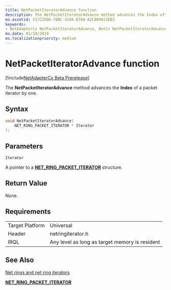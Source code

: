 ```yaml
---
title: NetPacketIteratorAdvance function
description: The NetPacketIteratorAdvance method advances the Index of a packet iterator by one.
ms.assetid: 517C20D6-78BC-4104-B70A-A2CB99813EB3
keywords:
- NetAdapterCx NetPacketIteratorAdvance, NetCx NetPacketIteratorAdvance
ms.date: 01/10/2019
ms.localizationpriority: medium
---
```


# NetPacketIteratorAdvance function

[!include[NetAdapterCx Beta Prerelease](../netcx-beta-prerelease.md)]

The **NetPacketIteratorAdvance** method advances the **Index** of a packet iterator by one.

## Syntax

```cpp
void NetPacketIteratorAdvance(
    NET_RING_PACKET_ITERATOR * Iterator
);
```

## Parameters

`Iterator`

A pointer to a [**NET_RING_PACKET_ITERATOR**](net-ring-packet-iterator.md) structure.

## Return Value

None.

## Requirements

|  |  |
| --- | --- |
| Target Platform | Universal |
| Header | netringiterator.h |
| IRQL | Any level as long as target memory is resident |

## See Also

[Net rings and net ring iterators](net-rings-and-net-ring-iterators.md)

[**NET_RING_PACKET_ITERATOR**](net-ring-packet-iterator.md)